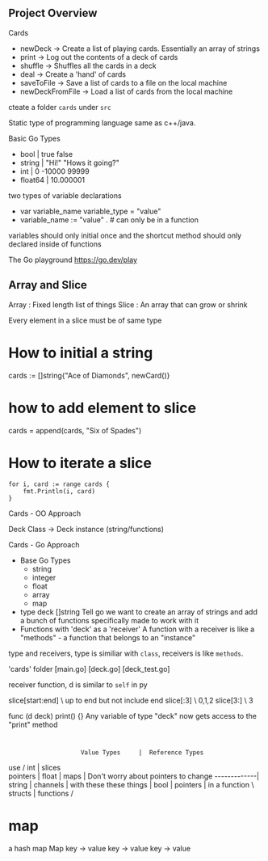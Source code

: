 ## Project Overview

Cards
  - newDeck         -> Create a list of playing cards. Essentially an array of strings
  - print           -> Log out the contents of a deck of cards
  - shuffle         -> Shuffles all the cards in a deck
  - deal            -> Create a 'hand' of cards
  - saveToFile      -> Save a list of cards to a file on the local machine
  - newDeckFromFile -> Load a list of cards from the local machine

cteate a folder `cards` under `src`

Static type of programming language same as c++/java.

Basic Go  Types

  - bool           |   true false 
  - string         |   "Hi!"  "Hows it going?"
  - int            |   0    -10000    99999
  - float64        |   10.000001    

two types of variable declarations
- var variable_name variable_type = "value"
- variable_name := "value" .   # can only be in a function

variables should only initial once and the shortcut method should only declared inside of functions

The Go playground https://go.dev/play

## Array and Slice
Array : Fixed length list of things
Slice : An array that can grow or shrink

Every element in a slice must be of same type

# How to initial a string
cards := []string{"Ace of Diamonds", newCard()}

# how to add element to slice
cards = append(cards, "Six of Spades")

# How to iterate a slice
```
for i, card := range cards {
    fmt.Println(i, card)
}
```


Cards - OO Approach

Deck Class -> Deck instance (string/functions)

Cards - Go Approach
  - Base Go Types
    * string
    * integer
    * float
    * array
    * map 
  - type deck []string
    Tell go we want to create an array of strings and add a bunch of functions specifically made to work with it
  - Functions with 'deck' as a 'receiver'
     A function with a receiver is like a "methods" - a function that belongs to an "instance"

type and receivers, type is similiar with `class`, receivers is like `methods`.


'cards' folder
[main.go] [deck.go] [deck_test.go]

receiver function, d is similar to `self` in py

slice[start:end] \\ up to end but not include end
slice[:3] \\ 0,1,2
slice[3:] \\ 3

func (d deck) print() {}
Any variable of type "deck" now gets access to the "print" method



#   

                        Value Types     |  Reference Types
  use                     /    int      |  slices     \
  pointers                |    float    |  maps        | Don't worry about pointers
  to change  -------------|    string   |  channels    | with these
  these things            |    bool     |  pointers    |
  in a function            \   structs  |  functions  /

  # map 
  a hash map 
   Map 
   key -> value
   key -> value
   key -> value